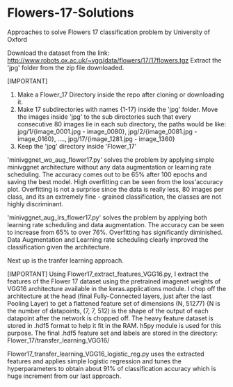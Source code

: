 # Flowers-17-Solutions
Approaches to solve Flowers 17 classification problem by University of Oxford

Download the dataset from the link: http://www.robots.ox.ac.uk/~vgg/data/flowers/17/17flowers.tgz
Extract the 'jpg' folder from the zip file downloaded.

[IMPORTANT]
1) Make a Flower_17 Directory inside the repo after cloning or downloading it.
2) Make 17 subdirectories with names {1-17} inside the 'jpg' folder. Move the images inside 'jpg' to the sub directories such    that every consecutive 80 images lie in each sub directory, the paths would be like:
   jpg/1/{image_0001.jpg - image_0080}, jpg/2/{image_0081.jpg - image_0160}, ...., jpg/17/{image_1281.jpg - image_1360}
3) Keep the 'jpg' directory inside 'Flower_17'

'minivggnet_wo_aug_flower17.py' solves the problem by applying simple minivggnet architecture without any data augmentation or learning rate scheduling. The accuracy comes out to be 65% after 100 epochs and saving the best model. High overfitting can be seen from the loss'accuracy plot. Overfitting is not a surprise since the data is really less, 80 images per class, and its an extremely fine - grained classification, the classes are not highly discriminant.

'minivggnet_aug_lrs_flower17.py' solves the problem by applying both learning rate scheduling and data augmentation. The accuracy can be seen to increase from 65% to over 76%. Overfitting has significantly diminished. Data Augmentation and Learning rate scheduling clearly improved the classification given the architecture.

Next up is the tranfer learning approach.

[IMPORTANT]
Using Flower17_extract_features_VGG16.py, I extract the features of the Flower 17 dataset using the pretrained imagenet weights of VGG16 architecture available in the keras.applications module. I chop off the architecture at the head (final Fully-Connected layers, just after the last Pooling Layer) to get a flattened feature set of dimensions (N, 512*7*7) {N is the number of datapoints, (7, 7, 512) is the shape of the output of each datapoint after the network is chopped off. The heavy feature dataset is stored in .hdf5 format to help it fit in the RAM. h5py module is used for this purpose. The final .hdf5 feature set and labels are stored in the directory: Flower_17/transfer_learning_VGG16/

Flower17_transfer_learning_VGG16_logistic_reg.py uses the extracted features and applies simple logistic regression and tunes the hyperparameters to obtain about 91% of classification accuracy which is huge increment from our last approach.

